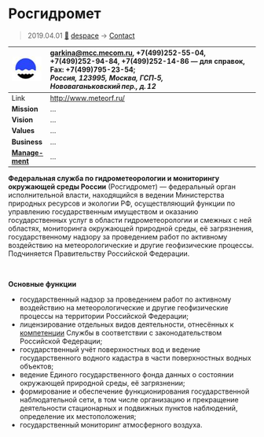 # Росгидромет
> 2019.04.01 [🚀](../index/index.md) [despace](index.md) → [Contact](contact.md)

|[![](f/con/r/rosgidromet_logo1_thumb.jpg)](f/con/r/rosgidromet_logo1.png)|<garkina@mcc.mecom.ru>, +7(499)252-55-04, +7(499)252-94-84, +7(499)252-14-86 — для справок, Fax: +7(499)795-23-54;<br> *Россия, 123995, Москва, ГСП‑5, Нововаганьковский пер., д. 12*|
|:--|:--|
|Link|<http://www.meteorf.ru/>|
|**Mission**|…|
|**Vision**|…|
|**Values**|…|
|**Business**|…|
|**[Manage-<br>ment](mgmt.md)**|…|

**Федеральная служба по гидрометеорологии и мониторингу окружающей среды России** (Росгидромет) — федеральный орган исполнительной власти, находящийся в ведении Министерства природных ресурсов и экологии РФ, осуществляющий функции по управлению государственным имуществом и оказанию государственных услуг в области гидрометеорологии и смежных с ней областях, мониторинга окружающей природной среды, её загрязнения, государственному надзору за проведением работ по активному воздействию на метеорологические и другие геофизические процессы. Подчиняется Правительству Российской Федерации.


<p style="page-break-after:always"> </p>

**Основные функции**

   - государственный надзор за проведением работ по активному воздействию на метеорологические и другие геофизические процессы на территории Российской Федерации;
   - лицензирование отдельных видов деятельности, отнесённых к [компетенции](competence.md) Службы в соответствии с законодательством Российской Федерации;
   - государственный учёт поверхностных вод и ведение государственного водного кадастра в части поверхностных водных объектов;
   - ведение Единого государственного фонда данных о состоянии окружающей природной среды, её загрязнении;
   - формирование и обеспечение функционирования государственной наблюдательной сети, в том числе организацию и прекращение деятельности стационарных и подвижных пунктов наблюдений, определение их местоположения;
   - государственный мониторинг атмосферного воздуха.

